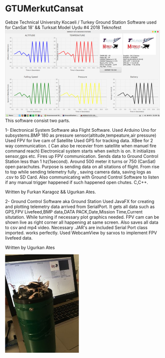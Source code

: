 # GTUMerkutCansat
Gebze Technical University Kocaeli / Turkey Ground Station Software used for CanSat 18' && Turksat Model Uydu #4 2018 Teknofest
![alt text](https://raw.githubusercontent.com/ugurkanates/GTUMerkutCansat/master/gcstest.png)
This software consist two parts.

1- Electronical System Software  aka Flight Software.
   Used Arduino Uno for subsystems.BMP 180 as pressure sensor(altitude,tempeature,air pressure)
   Used FPV for live cam of Satellite
   Used GPS  for tracking data.
   XBee for 2 way communication. ( Can also be recevier from satellite when manuel fire command reach)
Electronical system starts when switch is on. It initializes sensor,gps etc. Fires up FPV communication. Sends data to Ground Control Station less than 1 hz(1second). Around 500 meter it turns or 750 (CanSat) open parachutes.
Purpose is sending data on all sitations of flight. From rise to top while sending telemetry fully , saving camera data, saving logs as .csv to SD Card. Also communicating with Ground Control Software to listen if any manual trigger happened if such happened open chutes.
C,C++.

Written by Furkan Karagoz && Ugurkan Ates. 

2- Ground Control Software aka Ground Station
 Used JavaFX for creating and plotting telemetry data arrived from SerialPort. It gets all data such as GPS,FPV Livefeed,BMP data,DATA PACK,Date,Mission Time,Current situtation. While turning if necessary plot graphics needed. FPV cam can be shown live as right corner all happening at same screen. Also saves all data to csv and mp4 video. Necessary .JAR's are included
Serial Port class imported. works perfectly.
Used WebcamView by sarxos to implement FPV livefeed data.

Written by Ugurkan Ates



![alt text](https://raw.githubusercontent.com/ugurkanates/GTUMerkutCansat/master/web.telegram.org%20%23%2034016dbe-9c37-4225-a701-e67e3cc43d3c%20.jpg)
